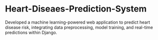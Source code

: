 # Heart-Diseaes-Prediction-System
Developed a machine learning-powered web application to predict heart disease risk, integrating data preprocessing, model training, and real-time predictions within Django.
